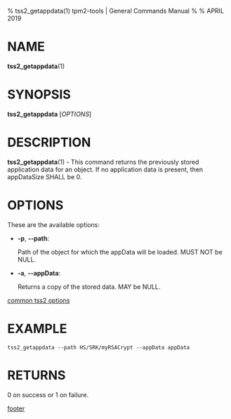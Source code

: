 % tss2_getappdata(1) tpm2-tools | General Commands Manual
%
% APRIL 2019

# NAME

**tss2_getappdata**(1)

# SYNOPSIS

**tss2_getappdata** [*OPTIONS*]

# DESCRIPTION

**tss2_getappdata**(1) - This command returns the previously stored application data for an object. If no application data is present, then appDataSize SHALL be 0.

# OPTIONS

These are the available options:

  * **-p**, **\--path**:

    Path of the object for which the appData will be loaded. MUST NOT be NULL.

  * **-a**, **\--appData**:

    Returns a copy of the stored data. MAY be NULL.

[common tss2 options](common/tss2-options.md)

# EXAMPLE

```
tss2_getappdata --path HS/SRK/myRSACrypt --appData appData
```

# RETURNS

0 on success or 1 on failure.

[footer](common/footer.md)
